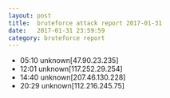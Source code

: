 ```yaml
---
layout: post
title:  bruteforce attack report 2017-01-31
date:   2017-01-31 23:59:59
category: bruteforce report
---
```


* 05:10 unknown[47.90.23.235]
* 12:01 unknown[117.252.29.254]
* 14:40 unknown[207.46.130.228]
* 20:29 unknown[112.216.245.75]
